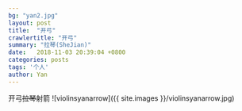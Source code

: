 ```yaml
---
bg: "yan2.jpg"
layout: post
title:  "开弓"
crawlertitle: "开弓"
summary: "拉琴(SheJian)"
date:   2018-11-03 20:39:04 +0800
categories: posts
tags: '个人'
author: Yan
---
```

开弓~~拉琴~~射箭
![violinsyanarrow]({{ site.images }}/violinsyanarrow.jpg)
